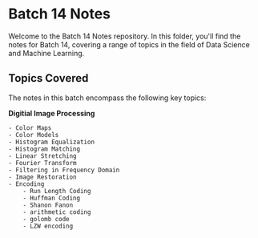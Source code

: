 # Batch 14 Notes

Welcome to the Batch 14 Notes repository. In this folder, you'll find the notes for Batch 14, covering a range of topics in the field of Data Science and Machine Learning.

## Topics Covered

The notes in this batch encompass the following key topics:

  **Digitial Image Processing** 

    - Color Maps
    - Color Models
    - Histogram Equalization
    - Histogram Matching 
    - Linear Stretching
    - Fourier Transform
    - Filtering in Frequency Domain
    - Image Restoration
    - Encoding 
        - Run Length Coding
        - Huffman Coding
        - Shanon Fanon 
        - arithmetic coding
        - golomb code
        - LZW encoding
